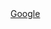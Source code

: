 <html>
     <title> About Francis Ngannou</title>
     <body>
          <a href="https://www.google.com/">Google</a>
     </body>
</html>
